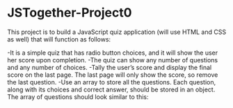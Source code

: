 # JSTogether-Project0

This project is to build a JavaScript quiz application (will use HTML and CSS as well) that will function as follows:

-It is a simple quiz that has radio button choices, and it will show the user her score upon completion.
-The quiz can show any number of questions and any number of choices.
-Tally the user’s score and display the final score on the last page. The last page will only show the score, so remove the last question.
-Use an array to store all the questions. Each question, along with its choices and correct answer, should be stored in an object. The array of questions should look similar to this:
